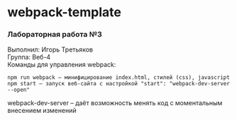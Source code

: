 # webpack-template
### Лабораторная работа №3 <br>
Выполнил: Игорь Третьяков<br>
Группа: Веб-4<br>
Команды для управления webpack:
```
npm run webpack – минифицирование index.html, стилей (css), javascript
npm start – запуск веб-сайта с настройкой "start": "webpack-dev-server --open"
```
webpack-dev-server – даёт возможность менять код с моментальным внесением изменений
